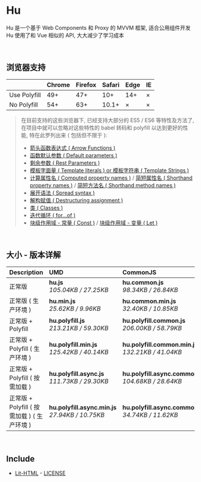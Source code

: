 # Hu
Hu 是一个基于 Web Components 和 Proxy 的 MVVM 框架, 适合公用组件开发<br>
Hu 使用了和 Vue 相似的 API, 大大减少了学习成本

<br>

## 浏览器支持

|              | Chrome | Firefox | Safari | Edge | IE |
| :-           | :-     | :-      | :-     | :-   | :- |
| Use Polyfill | 49+    | 47+     | 10+    | 14+  | ×  |
| No Polyfill  | 54+    | 63+     | 10.1+  | ×    | ×  |

> 在目前支持的这些浏览器下, 已经支持大部分的 ES5 / ES6 等特性及方法了,<br>
> 在项目中就可以忽略对这些特性的 babel 转码和 polyfill 以达到更好的性能, 特在此罗列出来 ( 包括但不限于 ): <br>
  > - [箭头函数表达式 ( Arrow Functions )](https://developer.mozilla.org/zh-CN/docs/Web/JavaScript/Reference/Functions/Arrow_functions)
  > - [函数默认参数 ( Default parameters )](https://developer.mozilla.org/zh-CN/docs/Web/JavaScript/Reference/Functions/Default_parameters)
  > - [剩余参数 ( Rest Parameters )](https://developer.mozilla.org/zh-CN/docs/Web/JavaScript/Reference/Functions/Rest_parameters)
  > - [模板字面量 ( Template literals ) or 模板字符串 ( Template Strings )](https://developer.mozilla.org/zh-CN/docs/Web/JavaScript/Reference/template_strings)
  > - [计算属性名 ( Computed property names )](https://developer.mozilla.org/zh-CN/docs/Web/JavaScript/Reference/Operators/Object_initializer#计算属性名) / [简短属性名 ( Shorthand property names )](https://developer.mozilla.org/zh-CN/docs/Web/JavaScript/Reference/Operators/Object_initializer#属性定义) / [简短方法名 ( Shorthand method names )](https://developer.mozilla.org/zh-CN/docs/Web/JavaScript/Reference/Operators/Object_initializer#方法定义)
  > - [展开语法 ( Spread syntax )](https://developer.mozilla.org/zh-CN/docs/Web/JavaScript/Reference/Operators/Spread_syntax)
  > - [解构赋值 ( Destructuring assignment )](https://developer.mozilla.org/zh-CN/docs/Web/JavaScript/Reference/Operators/Destructuring_assignment)
  > - [类 ( Classes )](https://developer.mozilla.org/zh-CN/docs/Web/JavaScript/Reference/Classes)
  > - [迭代循环 ( for...of )](https://developer.mozilla.org/zh-CN/docs/Web/JavaScript/Reference/Statements/for...of)
  > - [块级作用域 - 常量 ( Const )](https://developer.mozilla.org/zh-CN/docs/Web/JavaScript/Reference/Statements/const) / [块级作用域 - 变量 ( Let )](https://developer.mozilla.org/zh-CN/docs/Web/JavaScript/Reference/Statements/let)

<br>

## 大小 - 版本详解
| Description | UMD | CommonJS | ES Module |
| :- | :- | :- | :- |
| 正常版 | **hu.js**<br>*105.04KB / 27.25KB* | **hu.common.js**<br>*98.34KB / 26.84KB* | **hu.esm.js**<br>*98.32KB / 26.83KB* |
| 正常版 ( 生产环境 ) | **hu.min.js**<br>*25.62KB / 9.96KB* | **hu.common.min.js**<br>*32.40KB / 10.85KB* | **hu.esm.min.js**<br>*25.45KB / 9.89KB* |
| 正常版 + Polyfill | **hu.polyfill.js**<br>*213.21KB / 59.30KB* | **hu.polyfill.common.js**<br>*206.00KB / 58.79KB* | **hu.polyfill.esm.js**<br>*205.99KB / 58.78KB* |
| 正常版 + Polyfill ( 生产环境 ) | **hu.polyfill.min.js**<br>*125.42KB / 40.14KB* | **hu.polyfill.common.min.js**<br>*132.21KB / 41.04KB* | **hu.polyfill.esm.min.js**<br>*125.25KB / 40.08KB* |
| 正常版 + Polyfill ( 按需加载 ) | **hu.polyfill.async.js**<br>*111.73KB / 29.30KB* | **hu.polyfill.async.common.js**<br>*104.68KB / 28.64KB* | **hu.polyfill.async.esm.js**<br>*104.67KB / 28.62KB* |
| 正常版 + Polyfill ( 按需加载 ) ( 生产环境 ) | **hu.polyfill.async.min.js**<br>*27.94KB / 10.75KB* | **hu.polyfill.async.common.min.js**<br>*34.74KB / 11.62KB* | **hu.polyfill.async.esm.min.js**<br>*27.77KB / 10.67KB* |

<br>

## Include
  - [Lit-HTML](https://github.com/Polymer/lit-html) \- [LICENSE](https://github.com/Polymer/lit-html/blob/master/LICENSE)